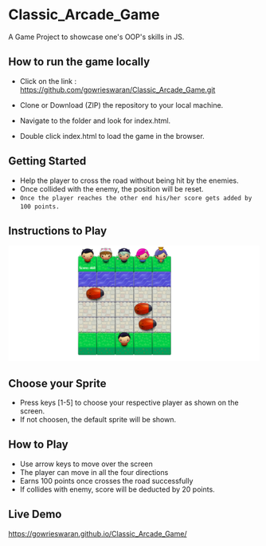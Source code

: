 # Classic_Arcade_Game

A Game Project to showcase one's OOP's skills in JS. 

## How to run the game locally

* Click on the link : https://github.com/gowrieswaran/Classic_Arcade_Game.git

* Clone or Download (ZIP) the repository to your local machine.

* Navigate to the folder and look for index.html.

 * Double click index.html to load the game in the browser.

## Getting Started

* Help the player to cross the road without being hit by the enemies.
* Once collided with the enemy, the position will be reset.
* `` Once the player reaches the other end his/her score gets added by 100 points. ``

## Instructions to Play

![Screenshot of the game screen ](https://github.com/gowrieswaran/Classic_Arcade_Game/blob/master/arcade_game_screen.png)


## Choose your Sprite 

  * Press keys [1-5] to choose your respective player as shown on the screen.
  * If not choosen, the default sprite will be shown.
  
## How to Play

  * Use arrow keys to move over the screen
  * The player can move in all the four directions
  * Earns 100 points once crosses the road successfully
  * If collides with enemy, score will be deducted by 20 points.
  
## Live Demo

https://gowrieswaran.github.io/Classic_Arcade_Game/

